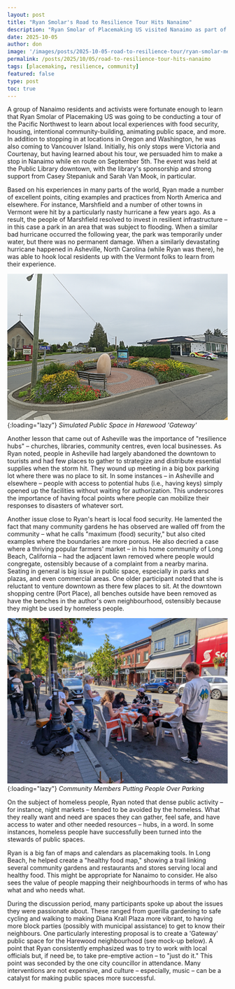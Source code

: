 ```yaml
---
layout: post
title: "Ryan Smolar's Road to Resilience Tour Hits Nanaimo"
description: "Ryan Smolar of Placemaking US visited Nanaimo as part of his Pacific Northwest tour, sharing insights on resilient infrastructure, food security, and community building from his experiences around the world."
date: 2025-10-05
author: don
image: '/images/posts/2025-10-05-road-to-resilience-tour/ryan-smolar-meetup.png'
permalink: /posts/2025/10/05/road-to-resilience-tour-hits-nanaimo
tags: [placemaking, resilience, community]
featured: false
type: post
toc: true
---
```


A group of Nanaimo residents and activists were fortunate enough to learn that Ryan Smolar of Placemaking US was going to be conducting a tour of the Pacific Northwest to learn about local experiences with food security, housing, intentional community-building, animating public space, and more. In addition to stopping in at locations in Oregon and Washington, he was also coming to Vancouver Island. Initially, his only stops were Victoria and Courtenay, but having learned about his tour, we persuaded him to make a stop in Nanaimo while en route on September 5th. The event was held at the Public Library downtown, with the library's sponsorship and strong support from Casey Stepaniuk and Sarah Van Mook, in particular.

Based on his experiences in many parts of the world, Ryan made a number of excellent points, citing examples and practices from North America and elsewhere. For instance, Marshfield and a number of other towns in Vermont were hit by a particularly nasty hurricane a few years ago. As a result, the people of Marshfield resolved to invest in resilient infrastructure – in this case a park in an area that was subject to flooding. When a similar bad hurricane occurred the following year, the park was temporarily under water, but there was no permanent damage. When a similarly devastating hurricane happened in Asheville, North Carolina (while Ryan was there), he was able to hook local residents up with the Vermont folks to learn from their experience.

![Simulated Public Space in Harewood 'Gateway'](/images/posts/2025-10-05-road-to-resilience-tour/simulated-harewood-plaza.png){:loading="lazy"}
*Simulated Public Space in Harewood 'Gateway'*

Another lesson that came out of Asheville was the importance of "resilience hubs" – churches, libraries, community centres, even local businesses. As Ryan noted, people in Asheville had largely abandoned the downtown to tourists and had few places to gather to strategize and distribute essential supplies when the storm hit. They wound up meeting in a big box parking lot where there was no place to sit. In some instances – in Asheville and elsewhere – people with access to potential hubs (i.e., having keys) simply opened up the facilities without waiting for authorization. This underscores the importance of having focal points where people can mobilize their responses to disasters of whatever sort.

Another issue close to Ryan's heart is local food security. He lamented the fact that many community gardens he has observed are walled off from the community – what he calls "maximum (food) security," but also cited examples where the boundaries are more porous. He also decried a case where a thriving popular farmers' market – in his home community of Long Beach, California – had the adjacent lawn removed where people would congregate, ostensibly because of a complaint from a nearby marina. Seating in general is big issue in public space, especially in parks and plazas, and even commercial areas. One older participant noted that she is reluctant to venture downtown as there few places to sit. At the downtown shopping centre (Port Place), all benches outside have been removed as have the benches in the author's own neighbourhood, ostensibly because they might be used by homeless people.

![Community Members Putting People Over Parking](/images/posts/2025-10-05-road-to-resilience-tour/outdoor-parking-takeover.jpg){:loading="lazy"}
*Community Members Putting People Over Parking*

On the subject of homeless people, Ryan noted that dense public activity – for instance, night markets – tended to be avoided by the homeless. What they really want and need are spaces they can gather, feel safe, and have access to water and other needed resources – hubs, in a word. In some instances, homeless people have successfully been turned into the stewards of public spaces.

Ryan is a big fan of maps and calendars as placemaking tools. In Long Beach, he helped create a "healthy food map," showing a trail linking several community gardens and restaurants and stores serving local and healthy food. This might be appropriate for Nanaimo to consider. He also sees the value of people mapping their neighbourhoods in terms of who has what and who needs what.

During the discussion period, many participants spoke up about the issues they were passionate about. These ranged from guerilla gardening to safe cycling and walking to making Diana Krall Plaza more vibrant, to having more block parties (possibly with municipal assistance) to get to know their neighbours. One particularly interesting proposal is to create a 'Gateway' public space for the Harewood neighbourhood (see mock-up below). A point that Ryan consistently emphasized was to try to work with local officials but, if need be, to take pre-emptive action – to "just do it." This point was seconded by the one city councillor in attendance. Many interventions are not expensive, and culture – especially, music – can be a catalyst for making public spaces more successful.
